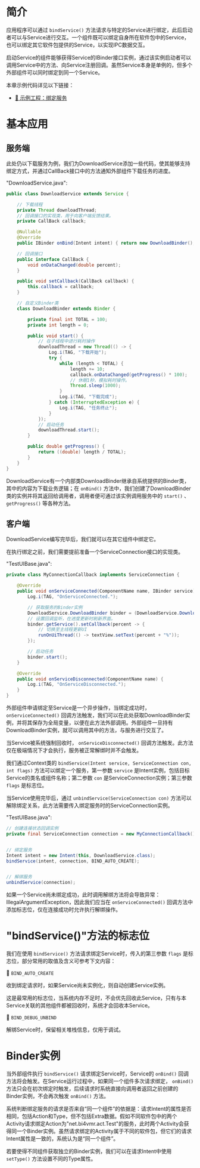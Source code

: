 # 简介
应用程序可以通过 `bindService()` 方法请求与特定的Service进行绑定，此后启动者可以与Service进行交互。一个组件既可以绑定自身所在软件包中的Service，也可以绑定其它软件包提供的Service，以实现IPC数据交互。

启动Service的组件能够获得Service的IBinder接口实例，通过该实例启动者可以调用Service中的方法、向Service注册回调。虽然Service本身是单例的，但多个外部组件可以同时绑定到同一个Service。

本章示例代码详见以下链接：

- [🔗 示例工程：绑定服务](https://github.com/BI4VMR/Study-Android/tree/master/M04_System/C02_Service/S02_BindService)

# 基本应用
## 服务端
此处仍以下载服务为例，我们为DownloadService添加一些代码，使其能够支持绑定方式，并通过CallBack接口中的方法通知外部组件下载任务的进度。

"DownloadService.java":

```java
public class DownloadService extends Service {

    // 下载线程
    private Thread downloadThread;
    // 回调接口的实现类，用于向客户端反馈结果。
    private CallBack callback;

    @Nullable
    @Override
    public IBinder onBind(Intent intent) { return new DownloadBinder(); }

    // 回调接口
    public interface CallBack {
        void onDataChanged(double percent);
    }

    public void setCallback(CallBack callback) {
        this.callback = callback;
    }

    // 自定义Binder类
    class DownloadBinder extends Binder {

        private final int TOTAL = 100;
        private int length = 0;

        public void start() {
            // 在子线程中进行耗时操作
            downloadThread = new Thread(() -> {
                Log.i(TAG, "下载开始");
                try {
                    while (length < TOTAL) {
                        length += 10;
                        callback.onDataChanged(getProgress() * 100);
                        // 休眠1秒，模拟耗时操作。
                        Thread.sleep(1000);
                    }
                    Log.i(TAG, "下载完成");
                } catch (InterruptedException e) {
                    Log.i(TAG, "任务终止");
                }
            });
            // 启动任务
            downloadThread.start();
        }

        public double getProgress() {
            return ((double) length / TOTAL);
        }
    }
}
```

DownloadService有一个内部类DownloadBinder继承自系统提供的Binder类，其中的内容为下载业务逻辑；在 `onBind()` 方法中，我们创建了DownloadBinder类的实例并将其返回给调用者，调用者便可通过该实例调用服务中的 `start()` 、 `getProgress()` 等各种方法。

## 客户端
DownloadService编写完毕后，我们就可以在其它组件中绑定它。

在执行绑定之前，我们需要提前准备一个ServiceConnection接口的实现类。

"TestUIBase.java":

```java
private class MyConnectionCallback implements ServiceConnection {

    @Override
    public void onServiceConnected(ComponentName name, IBinder service) {
        Log.i(TAG, "OnServiceConnected.");

        // 获取服务的Binder实例
        DownloadService.DownloadBinder binder = (DownloadService.DownloadBinder) service;
        // 设置回调监听，在进度更新时刷新界面。
        binder.getService().setCallback(percent -> {
            // 切换至主线程更新UI
            runOnUiThread(() -> textView.setText(percent + "%"));
        });

        // 启动任务
        binder.start();
    }

    @Override
    public void onServiceDisconnected(ComponentName name) {
        Log.i(TAG, "OnServiceDisconnected.");
    }
}
```

外部组件申请绑定至Service是一个异步操作，当绑定成功时， `onServiceConnected()` 回调方法触发，我们可以在此处获取DownloadBinder实例，并将其保存为全局变量，以便在此方法外部调用。外部组件一旦持有DownloadBinder实例，就可以调用其中的方法，与服务进行交互了。

当Service被系统强制回收时， `onServiceDisconnected()` 回调方法触发。此方法仅在极端情况下才会执行，服务被正常解绑时并不会触发。

我们通过Context类的 `bindService(Intent service, ServiceConnection con, int flags)` 方法可以绑定一个服务，第一参数 `service` 是Intent实例，包括目标Service的类名或组件名称；第二参数 `con` 是ServiceConnection实例；第三参数 `flags` 是标志位。

当Service使用完毕后，通过 `unbindService(ServiceConnection con)` 方法可以解除绑定关系，此方法需要传入绑定服务时的ServiceConnection实例。

"TestUIBase.java":

```java
// 创建连接状态回调实例
private final ServiceConnection connection = new MyConnectionCallback();


// 绑定服务
Intent intent = new Intent(this, DownloadService.class);
bindService(intent, connection, BIND_AUTO_CREATE);


// 解绑服务
unbindService(connection);
```

如果一个Service尚未绑定成功，此时调用解绑方法将会导致异常：IllegalArgumentException，因此我们应当在 `onServiceConnected()` 回调方法中添加标志位，仅在连接成功时允许执行解绑操作。

<!-- TODO

true if the system is in the process of bringing up a service that your client has permission to bind to; false if the system couldn't find the service or if your client doesn't have permission to bind to it. Regardless of the return value, you should later call unbindService to release the connection.

-->

# "bindService()"方法的标志位
我们在使用 `bindService()` 方法请求绑定Service时，传入的第三参数 `flags` 是标志位，部分常用的取值及含义可参考下文内容：

🔷 `BIND_AUTO_CREATE`

收到绑定请求时，如果Service尚未实例化，则自动创建Service实例。

这是最常用的标志位，当系统内存不足时，不会优先回收此Service，只有与本Service关联的其他组件都被回收时，系统才会回收本Service。

🔷 `BIND_DEBUG_UNBIND`

解绑Service时，保留相关堆栈信息，仅用于调试。

# Binder实例
当外部组件执行 `bindService()` 请求绑定Service时，Service的 `onBind()` 回调方法将会触发。在Service运行过程中，如果同一个组件多次请求绑定， `onBind()` 方法只会在初次绑定时触发，后续请求时系统直接向调用者返回之前创建的Binder实例，不会再次触发 `onBind()` 方法。

系统判断绑定服务的请求是否来自“同一个组件”的依据是：请求Intent的属性是否相同，包括Action和Type，但不包括Extra数据。假如不同软件包中的两个Activity请求绑定Action为"net.bi4vmr.act.Test"的服务，此时两个Activity会获得同一个Binder实例。虽然请求绑定的Activity属于不同的软件包，但它们的请求Intent属性是一致的，系统认为是“同一个组件”。

若要使得不同组件获取独立的Binder实例，我们可以在请求Intent中使用 `setType()` 方法设置不同的Type属性。
